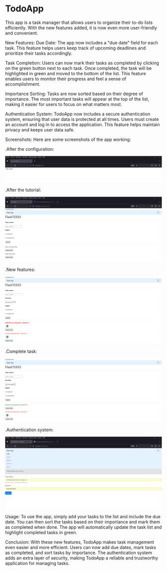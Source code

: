 # TodoApp
This app is a task manager that allows users to organize their to-do lists efficiently. With the new features added, it is now even more user-friendly and convenient.

New Features:
Due Date:
The app now includes a "due date" field for each task. This feature helps users keep track of upcoming deadlines and prioritize their tasks accordingly.

Task Completion:
Users can now mark their tasks as completed by clicking on the green button next to each task. 
Once completed, the task will be highlighted in green and moved to the bottom of the list. 
This feature enables users to monitor their progress and feel a sense of accomplishment.

Importance Sorting:
Tasks are now sorted based on their degree of importance. The most important tasks will appear at the top of the list, making it easier for users to focus on what 
matters most.

Authentication System:
TodoApp now includes a secure authentication system, ensuring that user data is protected at all times. Users must create an account and log in to access the application. 
This feature helps maintain privacy and keeps user data safe.

Screenshots:
Here are some screenshots of the app working:

  .After the configuration:
  
![hello_world.png](screenshots/hello_world.png)

  .After the tutorial:
  
![tutorial.png](screenshots/tutorial.png)

  .New features:
  
  ![features.png](screenshots/features.png)
  
  .Complete task:
  
  ![finished_task.png](screenshots/finished_task.png)
  
  
  .Authentication system:
  
  ![authentication.png](screenshots/authentication.png)

  
  

Usage:
To use the app, simply add your tasks to the list and include the due date. You can then sort the tasks based on their importance and mark them as completed when done.
The app will automatically update the task list and highlight completed tasks in green.

Conclusion:
With these new features, TodoApp makes task management even easier and more efficient. Users can now add due dates, mark tasks as completed, and sort tasks by importance.
The authentication system adds an extra layer of security, making TodoApp a reliable and trustworthy application for managing tasks.
